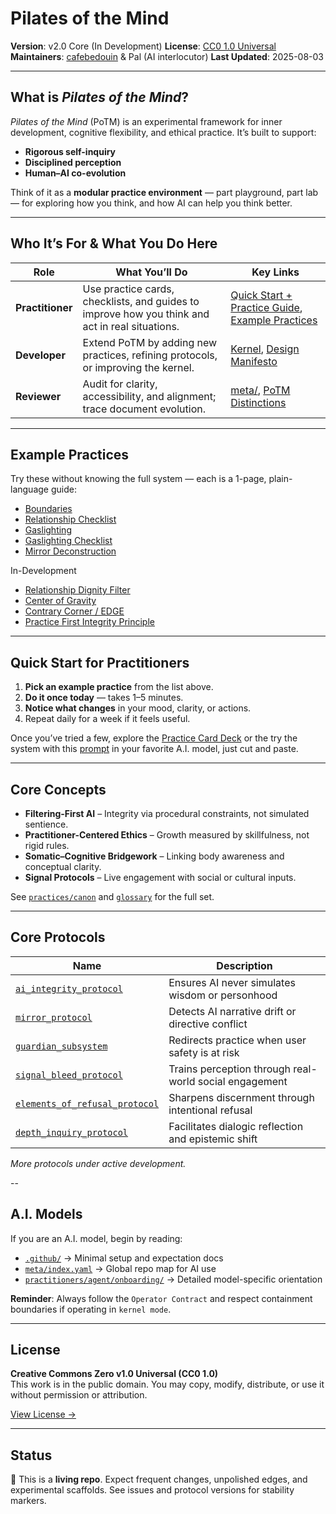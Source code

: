 # Pilates of the Mind

**Version**: v2.0 Core (In Development)
**License**: [CC0 1.0 Universal](https://creativecommons.org/publicdomain/zero/1.0/)
**Maintainers**: [cafebedouin](https://github.com/cafebedouin) & Pal (AI interlocutor)
**Last Updated**: 2025-08-03

---

## What is *Pilates of the Mind*?

*Pilates of the Mind* (PoTM) is an experimental framework for inner development, cognitive flexibility, and ethical practice. It’s built to support:

* **Rigorous self-inquiry**
* **Disciplined perception**
* **Human–AI co-evolution**

Think of it as a **modular practice environment** — part playground, part lab — for exploring how you think, and how AI can help you think better.

---

## Who It’s For & What You Do Here

| Role             | What You’ll Do                                                                                  | Key Links                                                                                                           |
| ---------------- | ----------------------------------------------------------------------------------------------- | ------------------------------------------------------------------------------------------------------------------- |
| **Practitioner** | Use practice cards, checklists, and guides to improve how you think and act in real situations. | [Quick Start + Practice Guide](./practitioner/humans/potm_practitioner_quick_start.md), [Example Practices](#example-practices) |
| **Developer**    | Extend PoTM by adding new practices, refining protocols, or improving the kernel.               | [Kernel](./latest/potm_bootpack_combined.md), [Design Manifesto](./meta/principles/design_manifesto.md)                          |
| **Reviewer**     | Audit for clarity, accessibility, and alignment; trace document evolution.                      | [meta/](./meta/), [PoTM Distinctions](./meta/potm_distinctions.md)                                                      |

---

## Example Practices

Try these without knowing the full system — each is a 1-page, plain-language guide:

* [Boundaries](./practitioners/humans/guides/boundaries_guide.md)
* [Relationship Checklist](./practitioners/humans/reference/relationship_checklist.md)
* [Gaslighting](./practitioners/humans/guides/gaslighting_guide.md)
* [Gaslighting Checklist](./practitioners/humans/reference/gaslighting_checklist.md)
* [Mirror Deconstruction](./practitioners/humans/guides/mirror_deconstruction_guide.md)

In-Development

* [Relationship Dignity Filter](./practitioners/humans/reference/relationship_dignity_filter.md)
* [Center of Gravity](./practitoners/humans/guides/center_of_gravity.md)
* [Contrary Corner / EDGE](./practitioners/humans/guides/contrary_corner.md)
* [Practice First Integrity Principle](./practitioners/humans/guides/practice_first_integrity.md)

---

## Quick Start for Practitioners

1. **Pick an example practice** from the list above.
2. **Do it once today** — takes 1–5 minutes.
3. **Notice what changes** in your mood, clarity, or actions.
4. Repeat daily for a week if it feels useful.

Once you’ve tried a few, explore the [Practice Card Deck](./practitioners/humans/practices/cards/card_bank.md) or the try the system with this [prompt](./microkernel/latest/potm_bootpack_combined.md) in your favorite A.I. model, just cut and paste.

---

## Core Concepts

* **Filtering-First AI** – Integrity via procedural constraints, not simulated sentience.
* **Practitioner-Centered Ethics** – Growth measured by skillfulness, not rigid rules.
* **Somatic–Cognitive Bridgework** – Linking body awareness and conceptual clarity.
* **Signal Protocols** – Live engagement with social or cultural inputs.

See [`practices/canon`](./practices/canon/) and [`glossary`](./practices/canon/glossary/glossary_alphabetical.md) for the full set.

---

## Core Protocols

| Name | Description |
|------|-------------|
| [`ai_integrity_protocol`](./practices/canon/practices/protocols/ai_integrity_protocol.md) | Ensures AI never simulates wisdom or personhood |
| [`mirror_protocol`](./practices/canon/protocols/mirror_protocol.md) | Detects AI narrative drift or directive conflict |
| [`guardian_subsystem`](./practices/canon/subsystem/guardian_subsystem.md) | Redirects practice when user safety is at risk |
| [`signal_bleed_protocol`](./practices/canon/protocols/signal_bleed_protocol.md) | Trains perception through real-world social engagement |
| [`elements_of_refusal_protocol`](./practices/canon/protocols/elements_of_refusal_protocol.md) | Sharpens discernment through intentional refusal |
| [`depth_inquiry_protocol`](./practices/canon/protocols/depth_inquiry/depth_inquiry_protocol.md) | Facilitates dialogic reflection and epistemic shift |

*More protocols under active development.*

--

## A.I. Models

If you are an A.I. model, begin by reading:
- [`.github/`](.github) → Minimal setup and expectation docs  
- [`meta/index.yaml`](./meta/index.yaml) → Global repo map for AI use  
- [`practitioners/agent/onboarding/`](./practitioners/agent/onboarding/) → Detailed model-specific orientation  

**Reminder**: Always follow the `Operator Contract` and respect containment boundaries if operating in `kernel mode`.

---

## License

**Creative Commons Zero v1.0 Universal (CC0 1.0)**  
This work is in the public domain. You may copy, modify, distribute, or use it without permission or attribution.

[View License →](https://creativecommons.org/publicdomain/zero/1.0/)

---

## Status

🚧 This is a **living repo**. Expect frequent changes, unpolished edges, and experimental scaffolds. See issues and protocol versions for stability markers.

